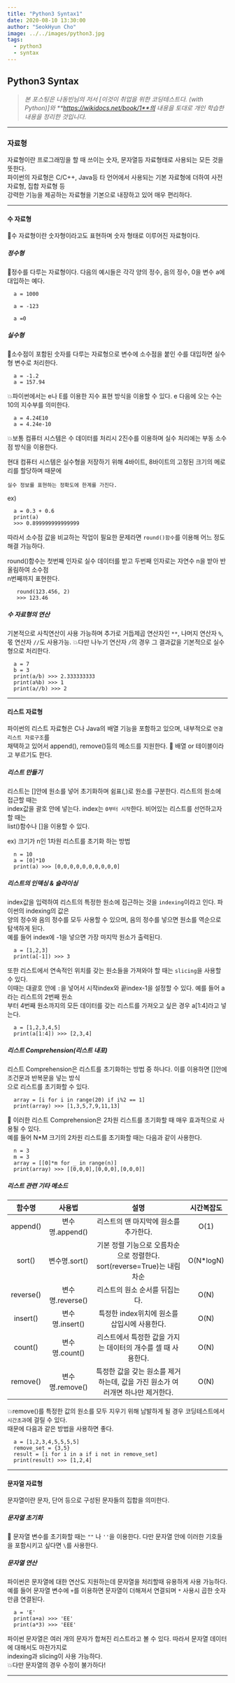 ```yaml
---
title: "Python3 Syntax1"
date: 2020-08-10 13:30:00
author: "SeokHyun Cho"
image: ../../images/python3.jpg
tags:
  - python3
  - syntax
---
```


## Python3 Syntax

> _본 포스팅은 나동빈님의 저서 [이것이 취업을 위한 코딩테스트다. (with Python)]와 **https://wikidocs.net/book/1**의 내용을 토대로 개인 학습한 내용을 정리한 것입니다._

---

### 자료형

자료형이란 프로그래밍을 할 때 쓰이는 숫자, 문자열등 자료형태로 사용되는 모든 것을 뜻한다.<br/>
파이썬의 자료형은 C/C++, Java등 타 언어에서 사용되는 기본 자료형에 더하여 사전 자료형, 집합 자료형 등<br/>
강력한 기능을 제공하는 자료형을 기본으로 내장하고 있어 매우 편리하다.

---

#### 수 자료형

💨수 자료형이란 숫자형이라고도 표현하며 숫자 형태로 이루어진 자료형이다.

##### 정수형

💨정수를 다루는 자료형이다. 다음의 예시들은 각각 양의 정수, 음의 정수, 0을 변수 a에 대입하는 예다.

```
  a = 1000

  a = -123

  a =0

```

##### 실수형

💨소수점이 포함된 숫자를 다루는 자료형으로 변수에 소수점을 붙인 수를 대입하면 실수형 변수로 처리한다.

```
  a = -1.2
  a = 157.94
```

💥파이썬에서는 e나 E를 이용한 지수 표현 방식을 이용할 수 있다. e 다음에 오는 수는 10의 지수부를 의미한다.

```
  a = 4.24E10
  a = 4.24e-10
```

💥보통 컴퓨터 시스템은 수 데이터를 처리시 2진수를 이용하며 실수 처리에는 부동 소수점 방식을 이용한다.

현대 컴퓨터 시스템은 실수형을 저장하기 위해 4바이트, 8바이트의 고정된 크기의 메로리를 할당하며 때문에

`실수 정보를 표현하는 정확도에 한계를 가진다.`

ex)

```
  a = 0.3 + 0.6
  print(a)
  >>> 0.899999999999999
```

따라서 소수점 값을 비교하는 작업이 필요한 문제라면 `round()함수`를 이용해 어느 정도 해결 가능하다.

round()함수는 첫번째 인자로 실수 데이터를 받고 두번째 인자로는 자연수 n을 받아 반올림하여 소수점<br>
n번째까지 표현한다.

```
   round(123.456, 2)
   >>> 123.46
```

##### 수 자료형의 연산

기본적으로 사칙연산이 사용 가능하며 추가로 거듭제곱 연산자인 `**`, 나머지 연산자 `%`, 몫 연산자 `//`도 사용가능.
💥다만 나누기 연산자 `/`의 경우 그 결과값을 기본적으로 실수형으로 처리한다.

```
  a = 7
  b = 3
  print(a/b) >>> 2.333333333
  print(a%b) >>> 1
  print(a//b) >>> 2

```

---

#### 리스트 자료형

파이썬의 리스트 자료형은 C나 Java의 배열 기능을 포함하고 있으며, 내부적으로 `연결 리스트 자료구조`를<br>
채택하고 있어서 append(), remove()등의 메소드를 지원한다. 💨 배열 or 테이블이라고 부르기도 한다.

##### 리스트 만들기

리스트는 []안에 원소를 넣어 초기화하며 쉼표(,)로 원소를 구분한다. 리스트의 원소에 접근할 때는<br>
index값을 괄호 안에 넣는다. index는 `0부터 시작`한다. 비어있는 리스트를 선언하고자 할 때는<br>
list()함수나 []을 이용할 수 있다.

ex) 크기가 n인 1차원 리스트를 초기화 하는 방법

```
  n = 10
  a = [0]*10
  print(a) >>> [0,0,0,0,0,0,0,0,0,0]
```

##### 리스트의 인덱싱 & 슬라이싱

index값을 입력하여 리스트의 특정한 원소에 접근하는 것을 `indexing`이라고 인다. 파이썬의 indexing의 값은<br>
양의 정수와 음의 정수를 모두 사용할 수 있으며, 음의 정수를 넣으면 원소를 역순으로 탐색하게 된다.<br>
예를 들어 index에 -1을 넣으면 가장 마지막 원소가 출력된다.

```
  a = [1,2,3]
  print(a[-1]) >>> 3
```

또한 리스트에서 연속적인 위치를 갖는 원소들을 가져와야 할 때는 `slicing`을 사용할 수 있다.<br>
이때는 대괄호 안에 `:`을 넣어서 시작index와 끝index-1을 설정할 수 있다. 예를 들어 a라는 리스트의 2번째 원소<br>
부터 4번째 원소까지의 모든 데이터를 갖는 리스트를 가져오고 싶은 경우 a[1:4]라고 넣는다.

```
  a = [1,2,3,4,5]
  print(a[1:4]) >>> [2,3,4]
```

##### 리스트 Comprehension(리스트 내포)

리스트 Comprehension은 리스트를 초기화하는 방법 중 하나다. 이를 이용하면 []안에 조건문과 반복문을 넣는 방식<br>
으로 리스트를 초기화할 수 있다.

```
  array = [i for i in range(20) if i%2 == 1]
  print(array) >>> [1,3,5,7,9,11,13]
```

💨 이러한 리스트 Comprehension은 2차원 리스트를 초기화할 때 매우 효과적으로 사용될 수 있다.<br>
예를 들어 N\*M 크기의 2차원 리스트를 초기화할 때는 다음과 같이 사용한다.

```
  n = 3
  m = 3
  array = [[0]*m for _ in range(n)]
  print(array) >>> [[0,0,0],[0,0,0],[0,0,0]]
```

##### 리스트 관련 기타 메소드

|  함수명   |      사용법      |                                      설명                                      | 시간복잡도 |
| :-------: | :--------------: | :----------------------------------------------------------------------------: | :--------: |
| append()  | 변수명.append()  |                     리스트의 맨 마지막에 원소를 추가한다.                      |    O(1)    |
|  sort()   |  변수명.sort()   |    기본 정렬 기능으로 오름차순으로 정렬한다. sort(reverse=True)는 내림차순     | O(N\*logN) |
| reverse() | 변수명.reverse() |                         리스트의 원소 순서를 뒤집는다.                         |    O(N)    |
| insert()  | 변수명.insert()  |                  특정한 index위치에 원소를 삽입시에 사용한다.                  |    O(N)    |
|  count()  |  변수명.count()  |         리스트에서 특정한 값을 가지는 데이터의 개수를 셀 때 사용한다.          |    O(N)    |
| remove()  | 변수명.remove()  | 특정한 값을 갖는 원소를 제거하는데, 값을 가진 원소가 여러개면 하나만 제거한다. |    O(N)    |

💥remove()를 특정한 값의 원소를 모두 지우기 위해 남발하게 될 경우 코딩테스트에서 `시간초과`에 걸릴 수 있다.<br>
때문에 다음과 같은 방법을 사용하면 좋다.

```
  a = [1,2,3,4,5,5,5,5]
  remove_set = {3,5}
  result = [i for i in a if i not in remove_set]
  print(result) >>> [1,2,4]
```

---

#### 문자열 자료형

문자열이란 문자, 단어 등으로 구성된 문자들의 집합을 의미한다.

##### 문자열 초기화

💨 문자열 변수를 초기화할 때는 `""` 나 `''`을 이용한다. 다만 문자열 안에 이러한 기호들을 포함시키고 싶다면 `\`를 사용한다.

##### 문자열 연산

파이썬은 문자열에 대한 연산도 지원하는데 문자열을 처리할때 유용하게 사용 가능하다.<br>
예를 들어 문자열 변수에 `+`를 이용하면 문자열이 더해져서 연결되며 `*` 사용시 곱한 숫자만큼 연결된다.

```
  a = 'E'
  print(a+a) >>> 'EE'
  print(a*3) >>> 'EEE'
```

파이썬 문자열은 여러 개의 문자가 합쳐진 리스트라고 볼 수 있다. 따라서 문자열 데이터에 대해서도 마찬가지로<br>
indexing과 slicing이 사용 가능하다.<br>
💥다만 문자열의 경우 수정이 불가하다!

---
